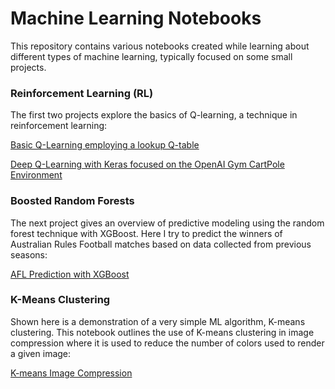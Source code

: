 # Machine Learning Notebooks

This repository contains various notebooks created while learning about different types of machine learning, typically focused on some small projects.

### Reinforcement Learning (RL)

The first two projects explore the basics of Q-learning, a technique in reinforcement learning:

[Basic Q-Learning employing a lookup Q-table](/RL/Basic_Q/FrozenLake.ipynb)

[Deep Q-Learning with Keras focused on the OpenAI Gym CartPole Environment](/RL/Deep_Q/CartPole.ipynb)

### Boosted Random Forests

The next project gives an overview of predictive modeling using the random forest technique with XGBoost. Here I try to predict the winners of Australian Rules Football matches based on data collected from previous seasons:

[AFL Prediction with XGBoost](/AFL/AFL_prediction.ipynb)

### K-Means Clustering

Shown here is a demonstration of a very simple ML algorithm, K-means clustering. This notebook outlines the use of K-means clustering in image compression where it is used to reduce the number of colors used to render a given image:

[K-means Image Compression](/KMK/Kmeans_compression.ipynb)
